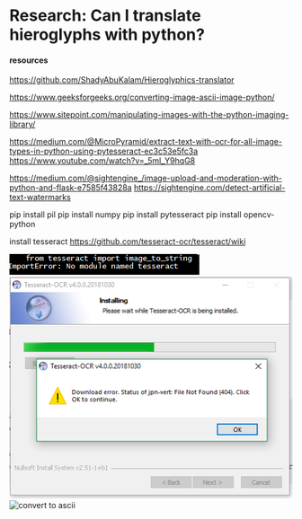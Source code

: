 # Research: Can I translate hieroglyphs with python?


#### resources

https://github.com/ShadyAbuKalam/Hieroglyphics-translator


https://www.geeksforgeeks.org/converting-image-ascii-image-python/


https://www.sitepoint.com/manipulating-images-with-the-python-imaging-library/


https://medium.com/@MicroPyramid/extract-text-with-ocr-for-all-image-types-in-python-using-pytesseract-ec3c53e5fc3a
https://www.youtube.com/watch?v=_5ml_Y9hqG8


https://medium.com/@sightengine_/image-upload-and-moderation-with-python-and-flask-e7585f43828a
https://sightengine.com/detect-artificial-text-watermarks


pip install pil
pip install numpy
pip install pytesseract
pip install opencv-python

install tesseract https://github.com/tesseract-ocr/tesseract/wiki


<img src="img/tesseract-module.png" alt="error module tesseract">
<img src="img/install-tesseract.png" alt="error during install tesseract">
<img src="img/converting-image-ascii-image-python.png" alt="convert to ascii">